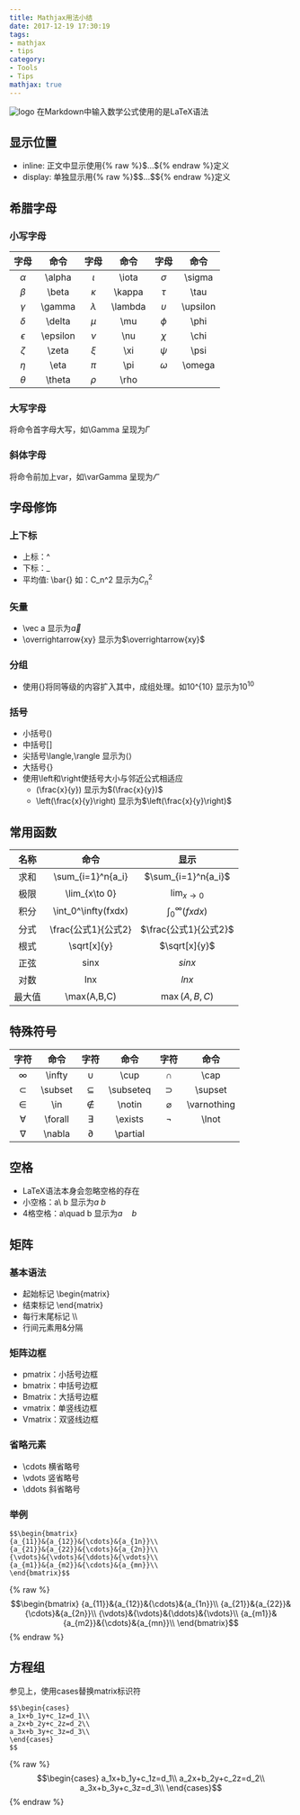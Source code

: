 ```yaml
---
title: Mathjax用法小结
date: 2017-12-19 17:30:19
tags:
- mathjax
- tips
category:
- Tools
- Tips
mathjax: true
---
```


![logo](/images/mathjax_logo.png)
在Markdown中输入数学公式使用的是LaTeX语法

## 显示位置
* inline: 正文中显示使用{% raw %}\$...\${% endraw %}定义
* display: 单独显示用{% raw %}\$\$...\$\${% endraw %}定义

<!-- more -->

## 希腊字母
### 小写字母
|字母|命令|字母|命令|字母|命令|
|:---:|:---:|:---:|:---:|:---:|:---:|
|$\alpha$|\alpha|$\iota$|\iota|$\sigma$|\sigma|
|$\beta$|\beta|$\kappa$|\kappa|$\tau$|\tau|
|$\gamma$|\gamma|$\lambda$|\lambda|$\upsilon$|\upsilon|
|$\delta$|\delta|$\mu$|\mu|$\phi$|\phi|
|$\epsilon$|\epsilon|$\nu$|\nu|$\chi$|\chi|
|$\zeta$|\zeta|$\xi$|\xi|$\psi$|\psi|
|$\eta$|\eta|$\pi$|\pi|$\omega$|\omega|
|$\theta$|\theta|$\rho$|\rho|||

### 大写字母
将命令首字母大写，如\Gamma 呈现为$\Gamma$
### 斜体字母
将命令前加上var，如\varGamma 呈现为$\varGamma$

## 字母修饰
### 上下标
* 上标：^
* 下标：_
* 平均值: \bar{}
如：C_n^2 显示为$C_n^2$
### 矢量
* \vec a 显示为$\vec a$
* \overrightarrow{xy} 显示为$\overrightarrow{xy}$
### 分组
* 使用{}将同等级的内容扩入其中，成组处理。如10^{10} 显示为$10^{10}$
### 括号
* 小括号()
* 中括号[]
* 尖括号\langle,\rangle 显示为$\langle\rangle$
* 大括号\{\}
* 使用\left和\right使括号大小与邻近公式相适应
	* (\frac{x}{y}) 显示为$(\frac{x}{y})$
	* \left(\frac{x}{y}\right) 显示为$\left(\frac{x}{y}\right)$

## 常用函数
|名称|命令|显示|
|:---:|:---:|:---:|
|求和|\sum_{i=1}^n{a_i}|$\sum_{i=1}^n{a_i}$|
|极限|\lim_{x\to 0}|$\lim_{x\to 0}$|
|积分|\int_0^\infty(fxdx)|$\int_0^\infty(fxdx)$|
|分式|\frac{公式1}{公式2}|$\frac{公式1}{公式2}$|
|根式|\sqrt[x]{y}|$\sqrt[x]{y}$|
|正弦|sinx|$sinx$|
|对数|lnx|$lnx$|
|最大值|\max(A,B,C)|$\max(A,B,C)$|

## 特殊符号
|字符|命令|字符|命令|字符|命令|
|:---:|:---:|:---:|:---:|:---:|:---:|
|$\infty$|\infty|$\cup$|\cup|$\cap$|\cap|
|$\subset$|\subset|$\subseteq$|\subseteq|$\supset$|\supset|
|$\in$|\in|$\notin$|\notin|$\varnothing$|\varnothing|
|$\forall$|\forall|$\exists$|\exists|$\lnot$|\lnot|
|$\nabla$|\nabla|$\partial$|\partial|||

## 空格
* LaTeX语法本身会忽略空格的存在
* 小空格：a\ b 显示为$a\ b$
* 4格空格：a\quad b 显示为$a\quad b$

## 矩阵
### 基本语法
* 起始标记 \begin{matrix}
* 结束标记 \end{matrix}
* 每行末尾标记 \\\\
* 行间元素用&分隔

### 矩阵边框
* pmatrix：小括号边框
* bmatrix：中括号边框
* Bmatrix：大括号边框
* vmatrix：单竖线边框
* Vmatrix：双竖线边框

### 省略元素
* \cdots 横省略号
* \vdots 竖省略号
* \ddots 斜省略号

### 举例
```
$$\begin{bmatrix}
{a_{11}}&{a_{12}}&{\cdots}&{a_{1n}}\\
{a_{21}}&{a_{22}}&{\cdots}&{a_{2n}}\\
{\vdots}&{\vdots}&{\ddots}&{\vdots}\\
{a_{m1}}&{a_{m2}}&{\cdots}&{a_{mn}}\\
\end{bmatrix}$$
```

{% raw %}
$$\begin{bmatrix}
{a_{11}}&{a_{12}}&{\cdots}&{a_{1n}}\\
{a_{21}}&{a_{22}}&{\cdots}&{a_{2n}}\\
{\vdots}&{\vdots}&{\ddots}&{\vdots}\\
{a_{m1}}&{a_{m2}}&{\cdots}&{a_{mn}}\\
\end{bmatrix}$$
{% endraw %}

## 方程组
参见上，使用cases替换matrix标识符
```
$$\begin{cases}
a_1x+b_1y+c_1z=d_1\\
a_2x+b_2y+c_2z=d_2\\
a_3x+b_3y+c_3z=d_3\\
\end{cases}
$$
```

{% raw %}
$$\begin{cases}
a_1x+b_1y+c_1z=d_1\\
a_2x+b_2y+c_2z=d_2\\
a_3x+b_3y+c_3z=d_3\\
\end{cases}$$
{% endraw %}




